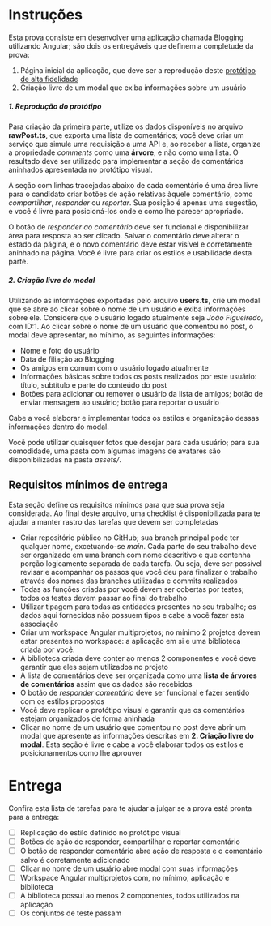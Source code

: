 # Instruções

Esta prova consiste em desenvolver uma aplicação chamada Blogging utilizando Angular; são dois os entregáveis que definem a completude da prova:
1. Página inicial da aplicação, que deve ser a reprodução deste [protótipo de alta fidelidade](https://www.figma.com/file/Zc4eaNKpuE2fLhL1cGzgLq/Prot%C3%B3tipo-para-o-teste-do-frontend?node-id=0%3A1)
2. Criação livre de um modal que exiba informações sobre um usuário

##### 1. Reprodução do protótipo
Para criação da primeira parte, utilize os dados disponíveis no arquivo **rawPost.ts**, que exporta uma lista de comentários; você deve criar um serviço que simule uma requisição a uma API e, ao receber a lista, organize a propriedade *comments* como uma **árvore**, e não como uma lista. O resultado deve ser utilizado para implementar a seção de comentários aninhados apresentada no protótipo visual.

A seção com linhas tracejadas abaixo de cada comentário é uma área livre para o candidato criar botões de ação relativas àquele comentário, como *compartilhar*, *responder* ou *reportar*. Sua posição é apenas uma sugestão, e você é livre para posicioná-los onde e como lhe parecer apropriado.

O botão de *responder ao comentário* deve ser funcional e disponibilizar área para resposta ao ser clicado. Salvar o comentário deve alterar o estado da página, e o novo comentário deve estar visível e corretamente aninhado na página. Você é livre para criar os estilos e usabilidade desta parte.

##### 2. Criação livre do modal
Utilizando as informações exportadas pelo arquivo **users.ts**, crie um modal que se abre ao clicar sobre o nome de um usuário e exiba informações sobre ele. Considere que o usuário logado atualmente seja *João Figueiredo*, com ID:1. Ao clicar sobre o nome de um usuário que comentou no post, o modal deve apresentar, no mínimo, as seguintes informações:
- Nome e foto do usuário
- Data de filiação ao Blogging
- Os amigos em comum com o usuário logado atualmente
- Informações básicas sobre todos os posts realizados por este usuário: título, subtítulo e parte do conteúdo do post
- Botões para adicionar ou remover o usuário da lista de amigos; botão de enviar mensagem ao usuário; botão para reportar o usuário

Cabe a você elaborar e implementar todos os estilos e organização dessas informações dentro do modal.

Você pode utilizar quaisquer fotos que desejar para cada usuário; para sua comodidade, uma pasta com algumas imagens de avatares são disponibilizadas na pasta *assets/*.


## Requisitos mínimos de entrega
Esta seção define os requisitos mínimos para que sua prova seja considerada. Ao final deste arquivo, uma checklist é disponibilizada para te ajudar a manter rastro das tarefas que devem ser completadas

- Criar repositório público no GitHub; sua branch principal pode ter qualquer nome, excetuando-se *main*. Cada parte do seu trabalho deve ser organizado em uma branch com nome descritivo e que contenha porção logicamente separada de cada tarefa. Ou seja, deve ser possível revisar e acompanhar os passos que você deu para finalizar o trabalho através dos nomes das branches utilizadas e commits realizados
- Todas as funções criadas por você devem ser cobertas por testes; todos os testes devem passar ao final do trabalho
- Utilizar tipagem para todas as entidades presentes no seu trabalho; os dados aqui fornecidos não possuem tipos e cabe a você fazer esta associação
- Criar um workspace Angular multiprojetos; no mínimo 2 projetos devem estar presentes no workspace: a aplicação em si e uma biblioteca criada por você.
- A biblioteca criada deve conter ao menos 2 componentes e você deve garantir que eles sejam utilizados no projeto
- A lista de comentários deve ser organizada como uma **lista de árvores de comentários** assim que os dados são recebidos
- O botão de *responder comentário* deve ser funcional e fazer sentido com os estilos propostos
- Você deve replicar o protótipo visual e garantir que os comentários estejam organizados de forma aninhada
- Clicar no nome de um usuário que comentou no post deve abrir um modal que apresente as informações descritas em **2. Criação livre do modal**. Esta seção é livre e cabe a você elaborar todos os estilos e posicionamentos como lhe aprouver

# Entrega
Confira esta lista de tarefas para te ajudar a julgar se a prova está pronta para a entrega:
- [ ] Replicação do estilo definido no protótipo visual
- [ ] Botões de ação de responder, compartilhar e reportar comentário
- [ ] O botão de responder comentário abre ação de resposta e o comentário salvo é corretamente adicionado
- [ ] Clicar no nome de um usuário abre modal com suas informações
- [ ] Workspace Angular multiprojetos com, no mínimo, aplicação e biblioteca
- [ ] A biblioteca possui ao menos 2 componentes, todos utilizados na aplicação
- [ ] Os conjuntos de teste passam
